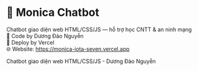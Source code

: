# 💬 Monica Chatbot

Chatbot giao diện web HTML/CSS/JS — hỗ trợ học CNTT & an ninh mạng  
🧠 Code by Dương Đào Nguyễn  
🚀 Deploy by Vercel  
🌐 Website: https://monica-iota-seven.vercel.app

Chatbot giao diện web HTML/CSS/JS - Dương Đào Nguyễn
